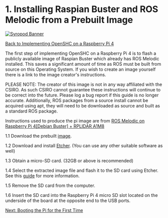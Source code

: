 # 1. Installing Raspian Buster and ROS Melodic from a Prebuilt Image

[![Syropod Banner](https://i.imgur.com/QyMTwG3.jpg "CSIRO Robotics")](https://research.csiro.au/robotics/)

[Back to Implementing OpenSHC on a Raspberry Pi 4](shc_raspi4.md)

The first step of implementing OpenSHC on a Raspberry Pi 4 is to flash a publicly available image of Raspian Buster which already has ROS Melodic installed. This saves a significant amount of time as ROS must be built from source on this Operating System. If you wish to create an image yourself there is a link to the image creator's instructions.

PLEASE NOTE: The creator of this image is not in any way affiliated with the CSIRO. As such CSIRO cannot guarantee these instructions will continue to be correct into the future. Please log a bug report if this guide is no longer accurate. Additionally, ROS packages from a source install cannot be acquired using apt, they will need to be downloaded as source and built as a standard ROS package.

Instructions used to produce the pi image are from [ROS Melodic on Raspberry Pi 4[Debian Buster] + RPLIDAR A1M8](https://www.instructables.com/id/ROS-Melodic-on-Raspberry-Pi-4-RPLIDAR/)

1.1 Download the prebuilt [image](https://drive.google.com/file/d/1lcPBYgdFG7EuaIV23B2-7tL10EMizMD9/view).

1.2 Download and install [Etcher](https://www.balena.io/etcher/). (You can use any other suitable software as well)

1.3 Obtain a micro-SD card. (32GB or above is recommended)

1.4 Select the extracted image file and flash it to the SD card using Etcher. See this [guide](https://www.raspberrypi.org/magpi/pi-sd-etcher/) for more information.

1.5 Remove the SD card from the computer.

1.6 Insert the SD card into the Raspberry Pi 4 micro SD slot located on the underside of the board at the opposite end to the USB ports.

[Next: Booting the Pi for the First Time](shc_raspi4_boot.md)
